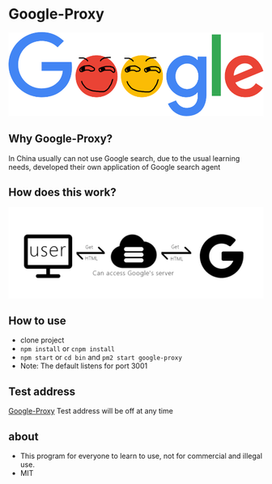 # Google-Proxy
![image](https://github.com/Jon-Millent/google-proxy/blob/master/images/google.png?raw=true)  

## Why Google-Proxy?

In China usually can not use Google search, due to the usual learning needs, developed their own application of Google search agent

## How does this work?

![image](https://github.com/Jon-Millent/google-proxy/blob/master/how.png?raw=true)



## How to use

* clone project
* `npm install` or `cnpm install`
* `npm start` or `cd bin` and `pm2 start google-proxy`
* Note: The default listens for port 3001


## Test address


<a href="http://guge.thisummer.com" target="_blank">Google-Proxy</a> Test address will be off at any time


## about
* This program for everyone to learn to use, not for commercial and illegal use.
* MIT
